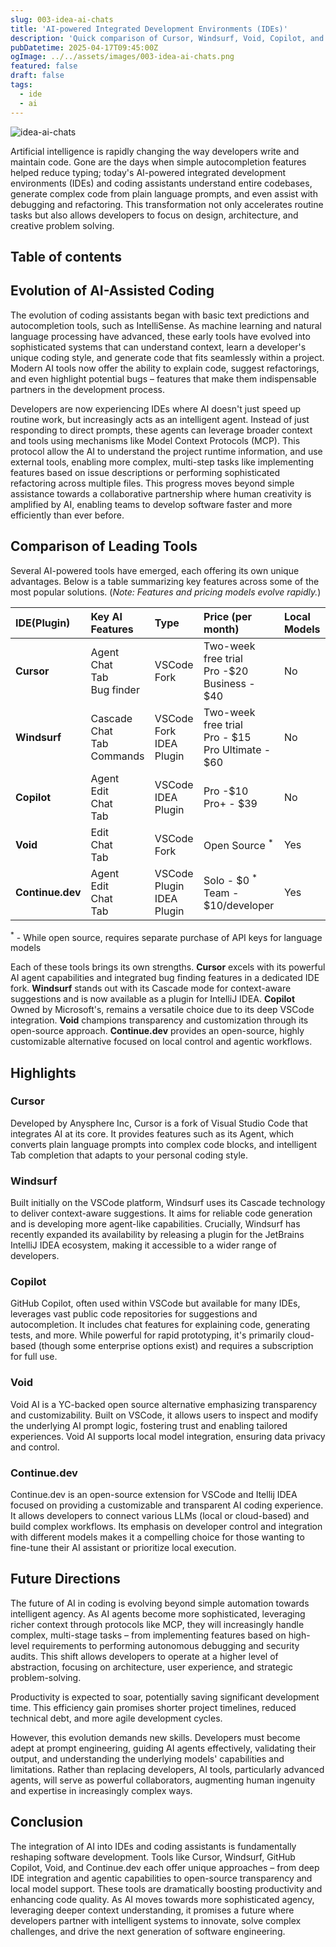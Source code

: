 ```yaml
---
slug: 003-idea-ai-chats
title: 'AI-powered Integrated Development Environments (IDEs)'
description: 'Quick comparison of Cursor, Windsurf, Void, Copilot, and Continue.dev.'
pubDatetime: 2025-04-17T09:45:00Z
ogImage: ../../assets/images/003-idea-ai-chats.png
featured: false
draft: false
tags:
  - ide
  - ai
---
```


![idea-ai-chats](@assets/images/003-idea-ai-chats.png)

Artificial intelligence is rapidly changing the way developers write and maintain code.
Gone are the days when simple autocompletion features helped reduce typing; today's AI-powered integrated development environments (IDEs) and coding assistants understand entire codebases, generate complex code from plain language prompts, and even assist with debugging and refactoring.
This transformation not only accelerates routine tasks but also allows developers to focus on design, architecture, and creative problem solving.

## Table of contents

## Evolution of AI-Assisted Coding

The evolution of coding assistants began with basic text predictions and autocompletion tools, such as IntelliSense.
As machine learning and natural language processing have advanced, these early tools have evolved into sophisticated systems that can understand context, learn a developer's unique coding style, and generate code that fits seamlessly within a project.
Modern AI tools now offer the ability to explain code, suggest refactorings, and even highlight potential bugs – features that make them indispensable partners in the development process.

Developers are now experiencing IDEs where AI doesn't just speed up routine work, but increasingly acts as an intelligent agent.
Instead of just responding to direct prompts, these agents can leverage broader context and tools using mechanisms like Model Context Protocols (MCP).
This protocol allow the AI to understand the project runtime information, and use external tools, enabling more complex, multi-step tasks like implementing features based on issue descriptions or performing sophisticated refactoring across multiple files.
This progress moves beyond simple assistance towards a collaborative partnership where human creativity is amplified by AI, enabling teams to develop software faster and more efficiently than ever before.

## Comparison of Leading Tools

Several AI-powered tools have emerged, each offering its own unique advantages.
Below is a table summarizing key features across some of the most popular solutions.
(*Note: Features and pricing models evolve rapidly.*)

| IDE(Plugin)              | Key AI Features                                       | Type                   | Price (per month)     | Local Models |
| :----------------------- | :---------------------------------------------------- | :--------------------- | :---------------------------------------- | :----------------------------------- |
| **Cursor**               | Agent<br/>Chat<br/>Tab<br/>Bug finder               | VSCode Fork            | Two-week free trial<br/>Pro -$20<br/>Business - $40   | No |
| **Windsurf**             | Cascade<br/>Chat<br/>Tab<br/>Commands    | VSCode Fork<br/>IDEA Plugin | Two-week free trial<br/>Pro - $15<br/>Pro Ultimate - $60 | No |
| **Copilot**              | Agent<br/>Edit<br/>Chat<br/>Tab       |  VSCode<br/>IDEA Plugin          | Pro -$10<br/>Pro+ - $39 | No |
| **Void**                 | Edit<br/>Chat<br/>Tab        | VSCode Fork            | Open Source <sup>*</sup> | Yes |
| **Continue.dev**         | Agent<br/>Edit<br/>Chat<br/>Tab | VSCode Plugin<br/>IDEA Plugin | Solo - $0 <sup>*</sup><br/>Team - $10/developer | Yes |

<sup>*</sup> - While open source, requires separate purchase of API keys for language models

Each of these tools brings its own strengths.
**Cursor** excels with its powerful AI agent capabilities and integrated bug finding features in a dedicated IDE fork.
**Windsurf** stands out with its Cascade mode for context-aware suggestions and is now available as a plugin for IntelliJ IDEA.
**Copilot** Owned by Microsoft's, remains a versatile choice due to its deep VSCode integration.
**Void** champions transparency and customization through its open-source approach.
**Continue.dev** provides an open-source, highly customizable alternative focused on local control and agentic workflows.

## Highlights

### Cursor

Developed by Anysphere Inc, Cursor is a fork of Visual Studio Code that integrates AI at its core.
It provides features such as its Agent, which converts plain language prompts into complex code blocks, and intelligent Tab completion that adapts to your personal coding style.

### Windsurf

Built initially on the VSCode platform, Windsurf uses its Cascade technology to deliver context-aware suggestions.
It aims for reliable code generation and is developing more agent-like capabilities.
Crucially, Windsurf has recently expanded its availability by releasing a plugin for the JetBrains IntelliJ IDEA ecosystem, making it accessible to a wider range of developers.

### Copilot

GitHub Copilot, often used within VSCode but available for many IDEs, leverages vast public code repositories for suggestions and autocompletion.
It includes chat features for explaining code, generating tests, and more.
While powerful for rapid prototyping, it's primarily cloud-based (though some enterprise options exist) and requires a subscription for full use.

### Void

Void AI is a YC-backed open source alternative emphasizing transparency and customizability.
Built on VSCode, it allows users to inspect and modify the underlying AI prompt logic, fostering trust and enabling tailored experiences.
Void AI supports local model integration, ensuring data privacy and control.

### Continue.dev

Continue.dev is an open-source extension for VSCode and Itellij IDEA focused on providing a customizable and transparent AI coding experience.
It allows developers to connect various LLMs (local or cloud-based) and build complex workflows.
Its emphasis on developer control and integration with different models makes it a compelling choice for those wanting to fine-tune their AI assistant or prioritize local execution.

## Future Directions

The future of AI in coding is evolving beyond simple automation towards intelligent agency.
As AI agents become more sophisticated, leveraging richer context through protocols like MCP, they will increasingly handle complex, multi-stage tasks – from implementing features based on high-level requirements to performing autonomous debugging and security audits.
This shift allows developers to operate at a higher level of abstraction, focusing on architecture, user experience, and strategic problem-solving.

Productivity is expected to soar, potentially saving significant development time.
This efficiency gain promises shorter project timelines, reduced technical debt, and more agile development cycles.

However, this evolution demands new skills.
Developers must become adept at prompt engineering, guiding AI agents effectively, validating their output, and understanding the underlying models' capabilities and limitations.
Rather than replacing developers, AI tools, particularly advanced agents, will serve as powerful collaborators, augmenting human ingenuity and expertise in increasingly complex ways.

## Conclusion

The integration of AI into IDEs and coding assistants is fundamentally reshaping software development.
Tools like Cursor, Windsurf, GitHub Copilot, Void, and Continue.dev each offer unique approaches – from deep IDE integration and agentic capabilities to open-source transparency and local model support.
These tools are dramatically boosting productivity and enhancing code quality.
As AI moves towards more sophisticated agency, leveraging deeper context understanding, it promises a future where developers partner with intelligent systems to innovate, solve complex challenges, and drive the next generation of software engineering.
